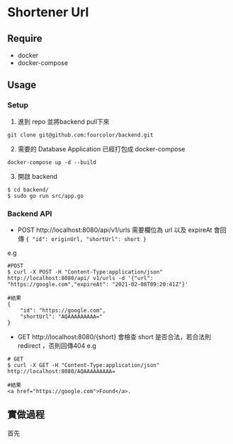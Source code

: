 # Shortener Url
## Require
* docker
* docker-compose
## Usage
### Setup
1. 進到 repo 並將backend pull下來
```
git clone git@github.com:fourcolor/backend.git
```
2. 需要的 Database Application 已經打包成 docker-compose
```
docker-compose up -d --build
```
3. 開啟 backend
```
$ cd backend/
$ sudo go run src/app.go
```
### Backend API
* POST http://localhost:8080/api/v1/urls 需要欄位為 url 以及 expireAt 會回傳 ```{ "id": originUrl, "shortUrl": short }```

e.g
```
#POST
$ curl -X POST -H "Content-Type:application/json" http://localhost:8080/api/ v1/urls -d '{"url": "https://google.com","expireAt": "2021-02-08T09:20:41Z"}'

#結果
{
    "id": "https://google.com",
    "shortUrl": "AQAAAAAAAAA="
}
```
* GET http://localhost:8080/{short} 會檢查 short 是否合法，若合法則 redirect ，否則回傳404
e.g
```
# GET
$ curl -X GET -H "Content-Type:application/json" http://localhost:8080/AQAAAAAAAAA=

#結果
<a href="https://google.com">Found</a>.
```
## 實做過程
首先
